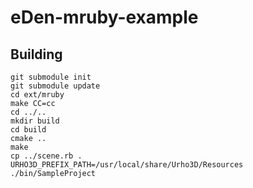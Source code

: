 # eDen-mruby-example

## Building

```
git submodule init
git submodule update
cd ext/mruby
make CC=cc
cd ../..
mkdir build
cd build
cmake ..
make
cp ../scene.rb .
URHO3D_PREFIX_PATH=/usr/local/share/Urho3D/Resources ./bin/SampleProject
```
